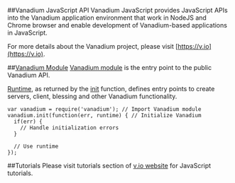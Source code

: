 ##Vanadium JavaScript API
Vanadium JavaScript provides JavaScript APIs into the Vanadium application environment that work in NodeJS and Chrome browser and enable development of Vanadium-based applications in JavaScript.

For more details about the Vanadium project, please visit [https://v.io](https://v.io).

##[Vanadium Module](./module-vanadium.html)
[Vanadium module](./module-vanadium.html) is the entry point to the public Vanadium API.

[Runtime](./module-vanadium-Runtime.html), as returned by the
[init](module-vanadium.html#.init) function, defines entry points to create servers, client, blessing and other Vanadium functionality.
```
var vanadium = require('vanadium'); // Import Vanadium module
vanadium.init(function(err, runtime) { // Initialize Vanadium
  if(err) {
    // Handle initialization errors
  }

  // Use runtime
});
```
##Tutorials
Please visit tutorials section of [v.io website](https://www.v.io/tutorials/javascript/overview.html) for JavaScript tutorials.